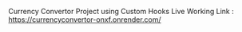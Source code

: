 Currency Convertor Project using Custom Hooks
Live Working Link :
https://currencyconvertor-onxf.onrender.com/
